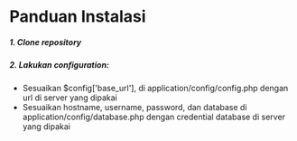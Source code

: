 # Panduan Instalasi
##### 1. Clone repository
##### 2. Lakukan configuration:
- Sesuaikan $config['base_url'], di application/config/config.php dengan url di server yang dipakai
- Sesuaikan hostname, username, password, dan database di application/config/database.php dengan credential database di server yang dipakai
